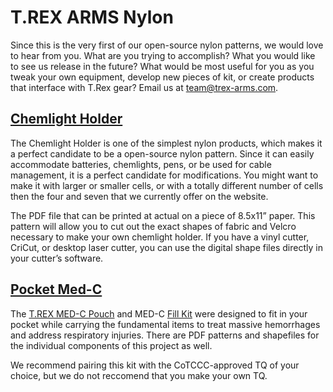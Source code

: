 # T.REX ARMS Nylon

Since this is the very first of our open-source nylon patterns, we would love to hear from you. What are you trying to accomplish? What you would like to see us release in the future? What would be most useful for you as you tweak your own equipment, develop new pieces of kit, or create products that interface with T.Rex gear?  Email us at [team@trex-arms.com](mailto:team@trex-arms.com).

## [Chemlight Holder](ChemlightHolder)

The Chemlight Holder is one of the simplest nylon products, which makes it a perfect candidate to be a open-source nylon pattern. Since it can easily accommodate batteries, chemlights, pens, or be used for cable management, it is a perfect candidate for modifications. You might want to make it with larger or smaller cells, or with a totally different number of cells then the four and seven that we currently offer on the website. 

The PDF file that can be printed at actual on a piece of 8.5x11” paper. This pattern will allow you to cut out the exact shapes of fabric and Velcro necessary to make your own chemlight holder. If you have a vinyl cutter, CriCut, or desktop laser cutter, you can use the digital shape files directly in your cutter’s software.

## [Pocket Med-C](PocketMED-C)

The [T.REX MED-C Pouch](https://www.trex-arms.com/store/t-rex-pocket-med-c/) and MED-C [Fill Kit](https://www.trex-arms.com/store/t-rex-pocket-med-c-fill-kit/) were designed to fit in your pocket while carrying the fundamental items to treat massive hemorrhages and address respiratory injuries. There are PDF patterns and shapefiles for the individual components of this project as well. 

We recommend pairing this kit with the CoTCCC-approved TQ of your choice, but we do not reccomend that you make your own TQ. 
